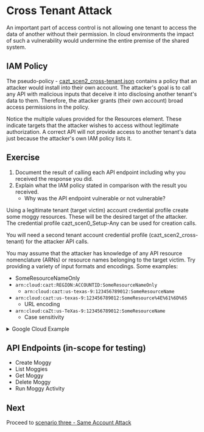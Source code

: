 # Cross Tenant Attack

An important part of access control is not allowing one tenant to access the data of another without their permission. In cloud environments the impact of such a vulnerability would undermine the entire premise of the shared system.

## IAM Policy

The pseudo-policy - [cazt_scen2_cross-tenant.json](../../../trainee/iam_policies/cazt_scen2_cross-tenant.json) contains a policy that an attacker would install into their own account. The attacker's goal is to call any API with malicious inputs that deceive it into disclosing another tenant's data to them. Therefore, the attacker grants (their own account) broad access permissions in the policy.

Notice the multiple values provided for the Resources element. These indicate targets that the attacker wishes to access without legitimate authorization. A correct API will not provide access to another tenant's data just because the attacker's own IAM policy lists it.

## Exercise

1. Document the result of calling each API endpoint including why you received the response you did.
1. Explain what the IAM policy stated in comparison with the result you received.
   * Why was the API endpoint vulnerable or not vulnerable?

Using a legitimate tenant (target victim) account credential profile create some moggy resources. These will be the desired target of the attacker. The credential profile cazt_scen0_Setup-Any can be used for creation calls.

You will need a second tenant account credential profile (cazt_scen2_cross-tenant) for the attacker API calls.

You may assume that the attacker has knowledge of any API resource nomenclature (ARNs) or resource names belonging to the target victim. Try providing a variety of input formats and encodings. Some examples:
* SomeResourceNameOnly
* `arn:cloud:cazt:REGION:ACCOUNTID:SomeResourceNameOnly`
  * `arn:cloud:cazt:us-texas-9:123456789012:SomeResourceName`
* `arn:cloud:cazt:us-texas-9:123456789012:SomeResource%4E%61%6D%65`
  * URL encoding
* `arn:cloud:caZt:us-TeXas-9:123456789012:SomeResourceName`
  * Case sensitivity


<details>
<summary>Google Cloud Example</summary>

```
gcloud cazt get \
    --api-endpoint-overrides=https://cazt.gcloud.localtest.me:8443/uat \
    --account=cazt_scen2_cross-tenant@123456789012 \
    --format json \
    --name=NotMyMoggy
```

</details>

## API Endpoints (in-scope for testing)

* Create Moggy
* List Moggies
* Get Moggy
* Delete Moggy
* Run Moggy Activity


## Next

Proceed to [scenario three - Same Account Attack](03-same_account.md)
